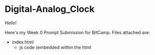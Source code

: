 # Digital-Analog_Clock

Hello!

Here's my Week 0 Prompt Submission for BitCamp. Files attached are:

- index.html 
  - js code (embedded within the html <script> element)
- style.css 

Here is how it looks:
![alt text](file:///Users/988875/Desktop/BItCamp/index.html)

